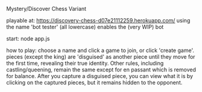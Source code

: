 Mystery/Discover Chess Variant

playable at: https://discovery-chess-d07e21112259.herokuapp.com/
using the name 'bot tester' (all lowercase) enables the (very WIP) bot

start:
node app.js


how to play: 
choose a name and click a game to join, or click 'create game'.
pieces (except the king) are 'disguised' as another piece until they move for the first time, revealing their true identity.
Other rules, including castling/queening, remain the same except for en passant which is removed for balance.
After you capture a disguised piece, you can view what it is by clicking on the captured pieces, but it remains hidden to the opponent.
